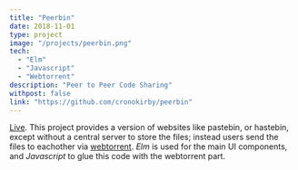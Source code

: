 ```yaml
---
title: "Peerbin"
date: 2018-11-01
type: project
image: "/projects/peerbin.png"
tech:
  - "Elm"
  - "Javascript"
  - "Webtorrent"
description: "Peer to Peer Code Sharing"
withpost: false
link: "https://github.com/cronokirby/peerbin"
---
```

[Live](https://cronokirby.github.io/peerbin/#/).
This project provides a version of websites like pastebin, or hastebin, except without
a central server to store the files; instead users send the files to eachother
via [webtorrent](https://webtorrent.io/). *Elm* is used for the main
UI components, and *Javascript* to glue this code with the webtorrent part.
<!--more-->